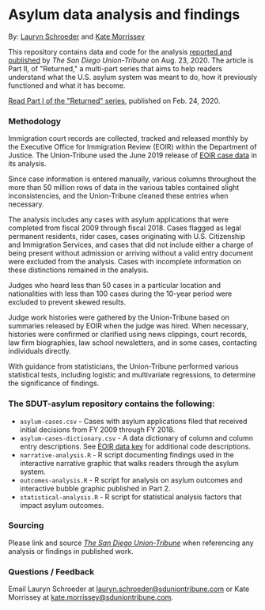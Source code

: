 # Asylum data analysis and findings
By: [Lauryn Schroeder](https://www.sandiegouniontribune.com/sdut-lauryn-schroeder-staff.html) and [Kate Morrissey](https://www.sandiegouniontribune.com/sdut-kate-morrissey-staff.html)

This repository contains data and code for the analysis [reported and published](https://www.sandiegouniontribune.com/news/immigration/story/2020-08-23/who-gets-asylum-even-before-trump-system-was-riddled-with-bias-and-disparities) by *The San Diego Union-Tribune* on Aug. 23, 2020. The article is Part II, of "Returned," a multi-part series that aims to help readers understand what the U.S. asylum system was meant to do, how it previously functioned and what it has become.

[Read Part I of the "Returned" series](https://www.sandiegouniontribune.com/news/immigration/story/2020-02-24/protecting-the-worlds-most-vulnerable-what-it-takes-to-make-a-case-under-us-asylum-system#nt=00000170-75a7-d4fb-a17d-7de7f56b0001-liS0promoButtonnt=00000170-75a7-d4fb-a17d-7de7f56b0001-liS0promoButton), published on Feb. 24, 2020.

### Methodology

Immigration court records are collected, tracked and released monthly by the Executive Office for Immigration Review (EOIR) within the Department of Justice. The Union-Tribune used the June 2019 release of [EOIR case data](https://www.justice.gov/eoir/foia-library-0) in its analysis.

Since case information is entered manually, various columns throughout the more than 50 million rows of data in the various tables contained slight inconsistencies, and the Union-Tribune cleaned these entries when necessary.

The analysis includes any cases with asylum applications that were completed from fiscal 2009 through fiscal 2018. Cases flagged as legal permanent residents, rider cases, cases originating with U.S. Citizenship and Immigration Services, and cases that did not include either a charge of being present without admission or arriving without a valid entry document were excluded from the analysis. Cases with incomplete information on these distinctions remained in the analysis.

Judges who heard less than 50 cases in a particular location and nationalities with less than 100 cases during the 10-year period were excluded to prevent skewed results.

Judge work histories were gathered by the Union-Tribune based on summaries released by EOIR when the judge was hired. When necessary, histories were confirmed or clarified using news clippings, court records, law firm biographies, law school newsletters, and in some cases, contacting individuals directly.

With guidance from statisticians, the Union-Tribune performed various statistical tests, including logistic and multivariate regressions, to determine the significance of findings.

### The SDUT-asylum repository contains the following:

- `asylum-cases.csv` - Cases with asylum applications filed that received initial decisions from FY 2009 through FY 2018.
- `asylum-cases-dictionary.csv` - A data dictionary of column and column entry descriptions. See [EOIR data key](https://www.justice.gov/eoir/page/file/eoir-case-data-code-key/download) for additional code descriptions.
- `narrative-analysis.R` - R script documenting findings used in the interactive narrative graphic that walks readers through the asylum system.
- `outcomes-analysis.R` - R script for analysis on asylum outcomes and interactive bubble graphic published in Part 2.
- `statistical-analysis.R` - R script for statistical analysis factors that impact asylum outcomes.

### Sourcing
Please link and source [*The San Diego Union-Tribune*](https://www.sandiegouniontribune.com/) when referencing any analysis or findings in published work.

### Questions / Feedback

Email Lauryn Schroeder at [lauryn.schroeder@sduniontribune.com](mailto:lauryn.schroeder@sduniontribune.com) or Kate Morrissey at [kate.morrissey@sduniontribune.com](mailto:kate.morrissey@sduniontribune.com).
